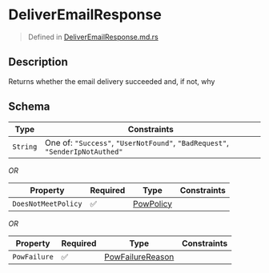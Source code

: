 # DeliverEmailResponse
> Defined in [DeliverEmailResponse.md.rs](../../../../../interface/src/interface/routes/foreign/deliver_email)

## Description
Returns whether the email delivery succeeded and, if not, why

## Schema

| Type | Constraints |
| --- | --- |
| `String` | One of: `"Success"`, `"UserNotFound"`, `"BadRequest"`, `"SenderIpNotAuthed"` |

*OR*

| Property | Required | Type | Constraints |
| --- | --- | --- | --- |
| `DoesNotMeetPolicy` | ✅ | [PowPolicy](../../../pow/PowPolicy.md) |     | 


*OR*

| Property | Required | Type | Constraints |
| --- | --- | --- | --- |
| `PowFailure` | ✅ | [PowFailureReason](../../../pow/PowFailureReason.md) |     | 


